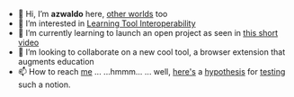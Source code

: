 - 👋 Hi, I’m <strong>azwaldo</strong> here, <a href="http://wiki.secondlife.com/wiki/User:Azwaldo_Villota">other worlds</a> too
- 👀 I’m interested in <a href="https://www.imsglobal.org/glossary">Learning Tool Interoperability</a>
- 🌱 I’m currently learning to launch an open project as seen in <a href="https://www.youtube.com/embed/Yl1f13rAzzs">this short video</a>
- 💞️ I’m looking to collaborate on a new cool tool, a browser extension that augments education
- 📫 How to reach <a href="http://about.me/azwaldo">me</a> ...
    ...hmmm... 
            ... well, <a href="http://azwaldo.wordpress.com">here's</a> a <a href="https://hyp.is/D3DbXt2jEeu5Aw_5KBHECw/www.gutenberg.org/files/147/147-h/147-h.htm">hypothesis</a> for <a href="https://hypothes.is/users/azwaldo?q=tag%3ALTI-discussion">testing</a> such a notion.

<!---
azwaldo/azwaldo is a ✨ special ✨ repository because its `README.md` (this file) appears on your GitHub profile.
You can click the Preview link to take a look at your changes.
--->

